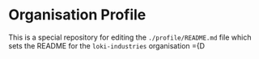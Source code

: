 # Organisation Profile

This is a special repository for editing the `./profile/README.md` file which sets the README for the `loki-industries` organisation
 ={D
